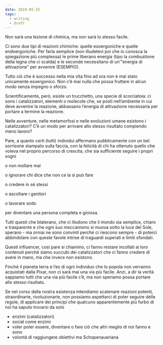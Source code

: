 ```yaml
---
date: 2019-05-25
tags:
  - writing
  - draft
---
```

Non sarà una lezione di chimica, ma non sarà lo stesso facile.

Ci sono due tipi di reazioni chimiche: quelle esoergoniche e quelle endoergoniche.
Per farla semplice (non illudetevi poi che io conosca la spiegazione più complessa) le prime liberano energia (tipo la combustione della legna che ci scalda) e le seconde necessitano di un’"energia di attivazione" per avvenire (ESEMPIO).

Tutto ciò che è successo nella mia vita fino ad ora non è mai stato unicamente esoergonico. Non c’è mai nulla che possa fruttare in alcun modo senza impegno o sforzo.



Scientificamente, però, esiste un trucchetto, una specie di scorciatoia: ci sono i catalizzatori, elementi o molecole che, se posti nell’ambiente in cui deve avvenire la reazione, abbassano l’energia di attivazione necessaria per portare a termine la reazione.



Nelle avventure, nelle metamorfosi e nelle evoluzioni umane esistono i catalizzatori? C’è un modo per arrivare allo stesso risultato compiendo meno lavoro?



Pare, a quanto certi (tutti) individui affermano pubblicamente con un bel sorrisone stampato sulla faccia, con la felicità di chi ha ottenuto quello che voleva nel proprio percorso di crescita, che sia sufficiente seguire i propri sogni

o non mollare mai

o ignorare chi dice che non ce la si può fare

o credere in sé stessi

o ascoltare i genitori

o lavorare sodo

per diventare una persona completa e gioiosa.


Tutti questi che blaterano, che ci illudono che il mondo sia semplice, chiaro e trasparente e che ogni suo meccanismo si muova sotto la luce del Sole, sperano - ma ormai ne sono convinti perché ci riescono sempre - di poterci abbindolare con queste favole intrise di traguardi superati e limiti sfondati.


Questi influencer, così pare si chiamino, ci fanno restare incollati ai loro contenuti perché siamo succubi dei catalizzatori che ci fanno credere di avere in mano, ma che invece non esistono.


Finché il pianeta terra e l’es di ogni individuo che lo popola non verranno acquistati dalla Pixar, non ci sarà mai una via più facile. Anzi, a dir la verità sappiamo tutti che una via più facile c’è, ma non speriamo possa portare allo stesso risultato.


Se nel corso della nostra esistenza intendiamo scatenare reazioni potenti, straordinarie, rivoluzionarie, non possiamo aspettarci di poter seguire delle regole, di applicare dei principi che qualcuno apparentemente più furbo di noi ha saputo trovarsi da solo



- enzimi (catalizzatori)
- social come enzimi
- voler poter essere, diventare o fare ciò che altri meglio di noi fanno e sono
- volontà di raggiungere obiettivi ma Schopenaueriana 